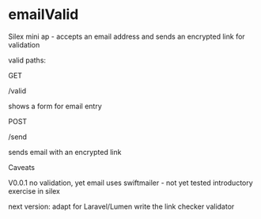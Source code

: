 # emailValid

Silex mini ap - accepts an email address and sends an encrypted link for validation

valid paths:

GET

/valid

shows a form for email entry

POST

/send

sends email with an encrypted link

Caveats

V0.0.1 	no validation, yet
	email uses swiftmailer - not yet tested
	introductory exercise in silex
	
next version:
	adapt for Laravel/Lumen
	write the link checker validator


